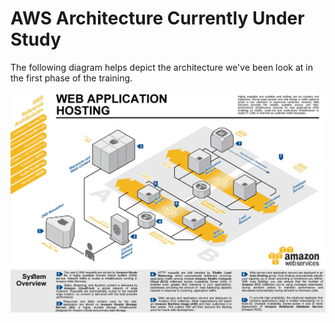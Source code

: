# AWS Architecture Currently Under Study

The following diagram helps depict the architecture we've been look at in the first phase of the training.



![alt text](https://github.com/wardiabdi/cloud-docs/blob/master/assets/images/AWS_ac_ra_web_01.jpg "Logo Title Text 1")
